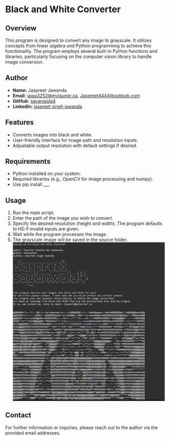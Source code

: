 # Black and White Converter

## Overview
This program is designed to convert any image to grayscale. It utilizes concepts from linear algebra and Python programming to achieve this functionality. The program employs several built-in Python functions and libraries, particularly focusing on the computer vision library to handle image conversion.

## Author
- **Name:** Jaspreet Jawanda
- **Email:** [jawa3252@mylaurier.ca](mailto:jawa3252@mylaurier.ca), [Jaspreet4444@outlook.com](mailto:Jaspreet4444@outlook.com)
- **GitHub:** [sayanwala4](https://github.com/sayanwala4)
- **LinkedIn:** [jaspreet singh jawanda](https://www.linkedin.com/in/jaspreet-jawanda-559119308/)

## Features
- Converts images into black and white.
- User-friendly interface for image path and resolution inputs.
- Adjustable output resolution with default settings if desired.

## Requirements
- Python installed on your system.
- Required libraries (e.g., OpenCV for image processing and numpy).
- Use pip install ___

## Usage
1. Run the main script.
2. Enter the path of the image you wish to convert.
3. Specify the desired resolution (height and width). The program defaults to HD if invalid inputs are given.
4. Wait while the program processes the image.
5. The grayscale image will be saved in the source folder.
![image](https://github.com/SAYANWALA4/Color-to-Grayscale/blob/main/Black_White/Screenshot%202024-10-12%20160637.png)

## Contact
For further information or inquiries, please reach out to the author via the provided email addresses.

